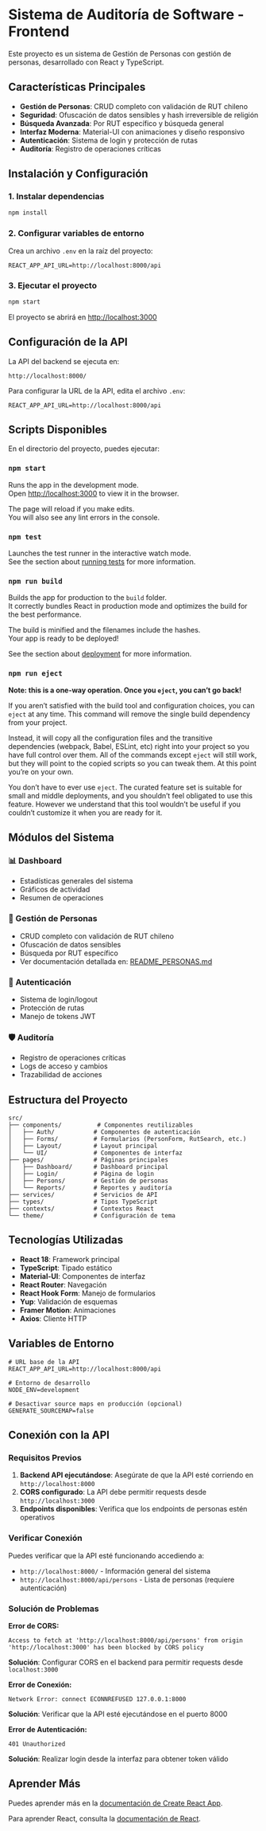 # Sistema de Auditoría de Software - Frontend

Este proyecto es un sistema de Gestión de Personas con gestión de personas, desarrollado con React y TypeScript.

## Características Principales

- **Gestión de Personas**: CRUD completo con validación de RUT chileno
- **Seguridad**: Ofuscación de datos sensibles y hash irreversible de religión
- **Búsqueda Avanzada**: Por RUT específico y búsqueda general
- **Interfaz Moderna**: Material-UI con animaciones y diseño responsivo
- **Autenticación**: Sistema de login y protección de rutas
- **Auditoría**: Registro de operaciones críticas

## Instalación y Configuración

### 1. Instalar dependencias

```bash
npm install
```

### 2. Configurar variables de entorno

Crea un archivo `.env` en la raíz del proyecto:

```env
REACT_APP_API_URL=http://localhost:8000/api
```

### 3. Ejecutar el proyecto

```bash
npm start
```

El proyecto se abrirá en [http://localhost:3000](http://localhost:3000)

## Configuración de la API

La API del backend se ejecuta en:
```
http://localhost:8000/
```

Para configurar la URL de la API, edita el archivo `.env`:

```env
REACT_APP_API_URL=http://localhost:8000/api
```

## Scripts Disponibles

En el directorio del proyecto, puedes ejecutar:

### `npm start`

Runs the app in the development mode.\
Open [http://localhost:3000](http://localhost:3000) to view it in the browser.

The page will reload if you make edits.\
You will also see any lint errors in the console.

### `npm test`

Launches the test runner in the interactive watch mode.\
See the section about [running tests](https://facebook.github.io/create-react-app/docs/running-tests) for more information.

### `npm run build`

Builds the app for production to the `build` folder.\
It correctly bundles React in production mode and optimizes the build for the best performance.

The build is minified and the filenames include the hashes.\
Your app is ready to be deployed!

See the section about [deployment](https://facebook.github.io/create-react-app/docs/deployment) for more information.

### `npm run eject`

**Note: this is a one-way operation. Once you `eject`, you can’t go back!**

If you aren’t satisfied with the build tool and configuration choices, you can `eject` at any time. This command will remove the single build dependency from your project.

Instead, it will copy all the configuration files and the transitive dependencies (webpack, Babel, ESLint, etc) right into your project so you have full control over them. All of the commands except `eject` will still work, but they will point to the copied scripts so you can tweak them. At this point you’re on your own.

You don’t have to ever use `eject`. The curated feature set is suitable for small and middle deployments, and you shouldn’t feel obligated to use this feature. However we understand that this tool wouldn’t be useful if you couldn’t customize it when you are ready for it.

## Módulos del Sistema

### 📊 Dashboard
- Estadísticas generales del sistema
- Gráficos de actividad
- Resumen de operaciones

### 👥 Gestión de Personas
- CRUD completo con validación de RUT chileno
- Ofuscación de datos sensibles
- Búsqueda por RUT específico
- Ver documentación detallada en: [README_PERSONAS.md](./README_PERSONAS.md)

### 🔐 Autenticación
- Sistema de login/logout
- Protección de rutas
- Manejo de tokens JWT

### 🛡️ Auditoría
- Registro de operaciones críticas
- Logs de acceso y cambios
- Trazabilidad de acciones

## Estructura del Proyecto

```
src/
├── components/          # Componentes reutilizables
│   ├── Auth/           # Componentes de autenticación
│   ├── Forms/          # Formularios (PersonForm, RutSearch, etc.)
│   ├── Layout/         # Layout principal
│   └── UI/             # Componentes de interfaz
├── pages/              # Páginas principales
│   ├── Dashboard/      # Dashboard principal
│   ├── Login/          # Página de login
│   ├── Persons/        # Gestión de personas
│   └── Reports/        # Reportes y auditoría
├── services/           # Servicios de API
├── types/              # Tipos TypeScript
├── contexts/           # Contextos React
└── theme/              # Configuración de tema
```

## Tecnologías Utilizadas

- **React 18**: Framework principal
- **TypeScript**: Tipado estático
- **Material-UI**: Componentes de interfaz
- **React Router**: Navegación
- **React Hook Form**: Manejo de formularios
- **Yup**: Validación de esquemas
- **Framer Motion**: Animaciones
- **Axios**: Cliente HTTP

## Variables de Entorno

```env
# URL base de la API
REACT_APP_API_URL=http://localhost:8000/api

# Entorno de desarrollo
NODE_ENV=development

# Desactivar source maps en producción (opcional)
GENERATE_SOURCEMAP=false
```

## Conexión con la API

### Requisitos Previos

1. **Backend API ejecutándose**: Asegúrate de que la API esté corriendo en `http://localhost:8000`
2. **CORS configurado**: La API debe permitir requests desde `http://localhost:3000`
3. **Endpoints disponibles**: Verifica que los endpoints de personas estén operativos

### Verificar Conexión

Puedes verificar que la API esté funcionando accediendo a:
- `http://localhost:8000/` - Información general del sistema
- `http://localhost:8000/api/persons` - Lista de personas (requiere autenticación)

### Solución de Problemas

**Error de CORS:**
```
Access to fetch at 'http://localhost:8000/api/persons' from origin 'http://localhost:3000' has been blocked by CORS policy
```
**Solución**: Configurar CORS en el backend para permitir requests desde `localhost:3000`

**Error de Conexión:**
```
Network Error: connect ECONNREFUSED 127.0.0.1:8000
```
**Solución**: Verificar que la API esté ejecutándose en el puerto 8000

**Error de Autenticación:**
```
401 Unauthorized
```
**Solución**: Realizar login desde la interfaz para obtener token válido

## Aprender Más

Puedes aprender más en la [documentación de Create React App](https://facebook.github.io/create-react-app/docs/getting-started).

Para aprender React, consulta la [documentación de React](https://reactjs.org/).
